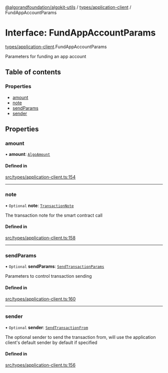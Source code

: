 [@algorandfoundation/algokit-utils](../README.md) / [types/application-client](../modules/types_application_client.md) / FundAppAccountParams

# Interface: FundAppAccountParams

[types/application-client](../modules/types_application_client.md).FundAppAccountParams

Parameters for funding an app account

## Table of contents

### Properties

- [amount](types_application_client.FundAppAccountParams.md#amount)
- [note](types_application_client.FundAppAccountParams.md#note)
- [sendParams](types_application_client.FundAppAccountParams.md#sendparams)
- [sender](types_application_client.FundAppAccountParams.md#sender)

## Properties

### amount

• **amount**: [`AlgoAmount`](../classes/types_amount.AlgoAmount.md)

#### Defined in

[src/types/application-client.ts:154](https://github.com/algorandfoundation/algokit-utils-ts/blob/main/src/types/application-client.ts#L154)

___

### note

• `Optional` **note**: [`TransactionNote`](../modules/types_transaction.md#transactionnote)

The transaction note for the smart contract call

#### Defined in

[src/types/application-client.ts:158](https://github.com/algorandfoundation/algokit-utils-ts/blob/main/src/types/application-client.ts#L158)

___

### sendParams

• `Optional` **sendParams**: [`SendTransactionParams`](types_transaction.SendTransactionParams.md)

Parameters to control transaction sending

#### Defined in

[src/types/application-client.ts:160](https://github.com/algorandfoundation/algokit-utils-ts/blob/main/src/types/application-client.ts#L160)

___

### sender

• `Optional` **sender**: [`SendTransactionFrom`](../modules/types_transaction.md#sendtransactionfrom)

The optional sender to send the transaction from, will use the application client's default sender by default if specified

#### Defined in

[src/types/application-client.ts:156](https://github.com/algorandfoundation/algokit-utils-ts/blob/main/src/types/application-client.ts#L156)
